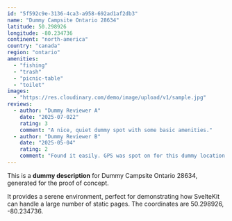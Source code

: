 ```yaml
---
id: "5f592c9e-3136-4ca3-a958-692ad1af2db3"
name: "Dummy Campsite Ontario 28634"
latitude: 50.298926
longitude: -80.234736
continent: "north-america"
country: "canada"
region: "ontario"
amenities:
  - "fishing"
  - "trash"
  - "picnic-table"
  - "toilet"
images:
  - "https://res.cloudinary.com/demo/image/upload/v1/sample.jpg"
reviews:
  - author: "Dummy Reviewer A"
    date: "2025-07-022"
    rating: 3
    comment: "A nice, quiet dummy spot with some basic amenities."
  - author: "Dummy Reviewer B"
    date: "2025-05-04"
    rating: 2
    comment: "Found it easily. GPS was spot on for this dummy location."
---
```


This is a **dummy description** for Dummy Campsite Ontario 28634, generated for the proof of concept.

It provides a serene environment, perfect for demonstrating how SvelteKit can handle a large number of static pages. The coordinates are 50.298926, -80.234736.
